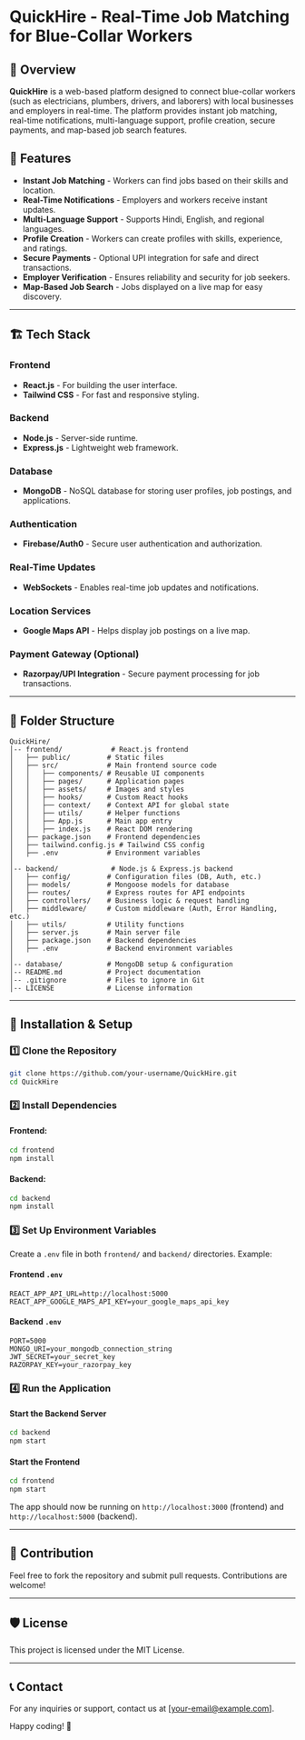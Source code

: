 # QuickHire - Real-Time Job Matching for Blue-Collar Workers

## 🚀 Overview
**QuickHire** is a web-based platform designed to connect blue-collar workers (such as electricians, plumbers, drivers, and laborers) with local businesses and employers in real-time. The platform provides instant job matching, real-time notifications, multi-language support, profile creation, secure payments, and map-based job search features.

## 🌟 Features
- **Instant Job Matching** - Workers can find jobs based on their skills and location.
- **Real-Time Notifications** - Employers and workers receive instant updates.
- **Multi-Language Support** - Supports Hindi, English, and regional languages.
- **Profile Creation** - Workers can create profiles with skills, experience, and ratings.
- **Secure Payments** - Optional UPI integration for safe and direct transactions.
- **Employer Verification** - Ensures reliability and security for job seekers.
- **Map-Based Job Search** - Jobs displayed on a live map for easy discovery.

---

## 🏗️ Tech Stack

### Frontend
- **React.js** - For building the user interface.
- **Tailwind CSS** - For fast and responsive styling.

### Backend
- **Node.js** - Server-side runtime.
- **Express.js** - Lightweight web framework.

### Database
- **MongoDB** - NoSQL database for storing user profiles, job postings, and applications.

### Authentication
- **Firebase/Auth0** - Secure user authentication and authorization.

### Real-Time Updates
- **WebSockets** - Enables real-time job updates and notifications.

### Location Services
- **Google Maps API** - Helps display job postings on a live map.

### Payment Gateway (Optional)
- **Razorpay/UPI Integration** - Secure payment processing for job transactions.

---

## 📂 Folder Structure
```
QuickHire/
│-- frontend/            # React.js frontend
│   ├── public/         # Static files
│   ├── src/            # Main frontend source code
│   │   ├── components/ # Reusable UI components
│   │   ├── pages/      # Application pages
│   │   ├── assets/     # Images and styles
│   │   ├── hooks/      # Custom React hooks
│   │   ├── context/    # Context API for global state
│   │   ├── utils/      # Helper functions
│   │   ├── App.js      # Main app entry
│   │   ├── index.js    # React DOM rendering
│   ├── package.json    # Frontend dependencies
│   ├── tailwind.config.js # Tailwind CSS config
│   ├── .env            # Environment variables
│
│-- backend/             # Node.js & Express.js backend
│   ├── config/         # Configuration files (DB, Auth, etc.)
│   ├── models/         # Mongoose models for database
│   ├── routes/         # Express routes for API endpoints
│   ├── controllers/    # Business logic & request handling
│   ├── middleware/     # Custom middleware (Auth, Error Handling, etc.)
│   ├── utils/          # Utility functions
│   ├── server.js       # Main server file
│   ├── package.json    # Backend dependencies
│   ├── .env            # Backend environment variables
│
│-- database/           # MongoDB setup & configuration
│-- README.md           # Project documentation
│-- .gitignore          # Files to ignore in Git
│-- LICENSE             # License information
```

---

## 📌 Installation & Setup

### 1️⃣ Clone the Repository
```sh
git clone https://github.com/your-username/QuickHire.git
cd QuickHire
```

### 2️⃣ Install Dependencies
#### Frontend:
```sh
cd frontend
npm install
```

#### Backend:
```sh
cd backend
npm install
```

### 3️⃣ Set Up Environment Variables
Create a `.env` file in both `frontend/` and `backend/` directories. Example:
#### Frontend `.env`
```
REACT_APP_API_URL=http://localhost:5000
REACT_APP_GOOGLE_MAPS_API_KEY=your_google_maps_api_key
```

#### Backend `.env`
```
PORT=5000
MONGO_URI=your_mongodb_connection_string
JWT_SECRET=your_secret_key
RAZORPAY_KEY=your_razorpay_key
```

### 4️⃣ Run the Application
#### Start the Backend Server
```sh
cd backend
npm start
```

#### Start the Frontend
```sh
cd frontend
npm start
```

The app should now be running on `http://localhost:3000` (frontend) and `http://localhost:5000` (backend).

---

## 🤝 Contribution
Feel free to fork the repository and submit pull requests. Contributions are welcome!

---

## 🛡️ License
This project is licensed under the MIT License.

---

## 📞 Contact
For any inquiries or support, contact us at [your-email@example.com].

Happy coding! 🚀
